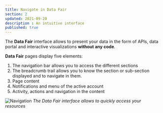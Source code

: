 ```yaml
---
title: Navigate in Data Fair
section: 2
updated: 2021-09-20
description : An intuitive interface
published: true
---
```


The **Data Fair** interface allows to present your data in the form of APIs, data portal and interactive visualizations **without any code**.

**Data Fair** pages display five elements:

1. The navigation bar allows you to access the different sections
2. The breadcrumb trail allows you to know the section or sub-section displayed and to navigate in them.
3. Page content
4. Notifications and menu of the active account
5. Activity, actions and navigation in the content

![Navigation](./images/user-guide-backoffice/navigation.jpg)
*The Data Fair interface allows to quickly access your resources*
